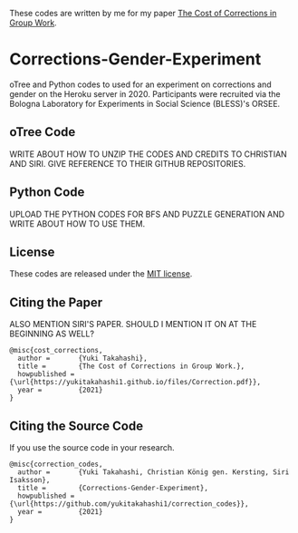 These codes are written by me for my paper <a href="https://yukitakahashi1.github.io/files/Correction.pdf" target="_blank">The Cost of Corrections in Group Work</a>.


# Corrections-Gender-Experiment
oTree and Python codes to used for an experiment on corrections and gender on the Heroku server in 2020. Participants were recruited via the Bologna Laboratory for Experiments in Social Science (BLESS)'s ORSEE.

## oTree Code
WRITE ABOUT HOW TO UNZIP THE CODES AND CREDITS TO CHRISTIAN AND SIRI. GIVE REFERENCE TO THEIR GITHUB REPOSITORIES.

## Python Code
UPLOAD THE PYTHON CODES FOR BFS AND PUZZLE GENERATION AND WRITE ABOUT HOW TO USE THEM.

## License
These codes are released under the [MIT license](https://github.com/yukitakahashi1/correction_codes/blob/main/LICENSE).


## Citing the Paper
ALSO MENTION SIRI'S PAPER. SHOULD I MENTION IT ON AT THE BEGINNING AS WELL?
```
@misc{cost_corrections,
  author =       {Yuki Takahashi},
  title =        {The Cost of Corrections in Group Work.},
  howpublished = {\url{https://yukitakahashi1.github.io/files/Correction.pdf}},
  year =         {2021}
}
```

## Citing the Source Code
If you use the source code in your research.

```
@misc{correction_codes,
  author =       {Yuki Takahashi, Christian König gen. Kersting, Siri Isaksson},
  title =        {Corrections-Gender-Experiment},
  howpublished = {\url{https://github.com/yukitakahashi1/correction_codes}},
  year =         {2021}
}
```



